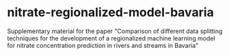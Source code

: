 # nitrate-regionalized-model-bavaria
Supplementary material for the paper "Comparison of different data splitting techniques for the development of a  regionalized machine learning model for nitrate concentration prediction in rivers and streams in Bavaria"
